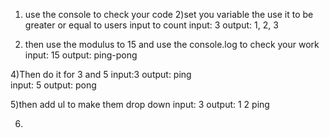 1) use the console to check your code
2)set you variable the use it to be greater or equal to users input  to count
input: 3
output: 1, 2, 3

3) then use the modulus to 15 and use the console.log to check your work
input: 15
output: ping-pong

4)Then do it for 3 and 5
input:3
output: ping  
input: 5
output: pong

5)then add ul to make them drop down
input: 3
output: 1
        2
        ping

6) 
